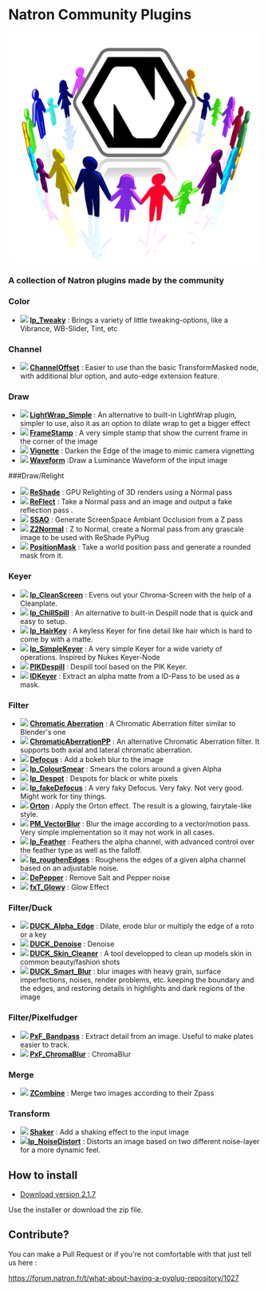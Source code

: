 # Natron Community Plugins
![Image](Resources/natron-community.png)
### A collection of Natron plugins made by the community

### Color
- **<img src="https://github.com/NatronVFX/natron-plugins/raw/master/Color/Tweaky/lp_Tweaky.png" height="32"> [lp_Tweaky](Color/lp_Tweaky/README.md)** : Brings a variety of little tweaking-options, like a Vibrance, WB-Slider, Tint, etc

### Channel
- **<img src="https://github.com/NatronVFX/natron-plugins/raw/master/Channel/ChannelOffset/ChannelOffset.png" height="32"> [ChannelOffset](Channel/ChannelOffset/README.md)** : Easier to use than the basic TransformMasked node, with additional blur option, and auto-edge extension feature.

### Draw
- **<img src="https://github.com/NatronVFX/natron-plugins/raw/master/Draw/LightWrap_Simple/LightWrap_Simple.png" height="32"> [LightWrap_Simple](Draw/LightWrap_Simple/README.md)** : An alternative to built-in LightWrap plugin, simpler to use, also it as an option to dilate wrap to get a bigger effect
- **<img src="https://github.com/NatronVFX/natron-plugins/raw/master/Draw/FrameStamp/FrameStamp.png" height="32"> [FrameStamp](Draw/FrameStamp/README.md)** : A very simple stamp that show the current frame in the corner of the image
- **<img src="https://github.com/NatronVFX/natron-plugins/raw/master/Draw/Vignette/Vignette.png" height="32"> [Vignette](Draw/Vignette/README.md)** : Darken the Edge of the image to mimic camera vignetting
- **<img src="https://github.com/NatronVFX/natron-plugins/raw/master/Draw/WaveForm/WaveForm.png" height="32"> [Waveform](Draw/WaveForm/README.md)** :Draw a Luminance Waveform of the input image

###Draw/Relight
- **<img src="https://github.com/NatronVFX/natron-plugins/raw/master/Draw/ReShade/ReShade.png" height="32"> [ReShade](Draw/ReShade/README.md)** : GPU Relighting of 3D renders using a Normal pass
- **<img src="https://github.com/NatronVFX/natron-plugins/raw/master/Draw/ReFlect/ReFlect.png" height="32"> [ReFlect](Draw/ReFlect/README.md)** : Take a Normal pass and an image and output a fake reflection pass .
- **<img src="https://github.com/NatronVFX/natron-plugins/raw/master/Draw/SSAO/SSAO.png" height="32"> [SSAO](Draw/SSAO/README.md)** : Generate ScreenSpace Ambiant Occlusion from a Z pass
- **<img src="https://github.com/NatronVFX/natron-plugins/raw/master/Draw/Z2Normal/Z2Normal.png" height="32"> [Z2Normal](Draw/Z2Normal/README.md)** : Z to Normal, create a Normal pass from any grascale image to be used with ReShade PyPlug
- **<img src="https://github.com/NatronVFX/natron-plugins/raw/master/Draw/PositionMask/PositionMask.png" height="32"> [PositionMask](Draw/PositionMask/README.md)** : Take a world position pass and generate a rounded mask from it.

### Keyer
- **<img src="https://github.com/NatronVFX/natron-plugins/raw/master/Keyer/lp_CleanScreen/lp_CleanScreen.png" height="32"> [lp_CleanScreen](Keyer/lp_CleanScreen/README.md)** : Evens out your Chroma-Screen with the help of a Cleanplate.
- **<img src="https://github.com/NatronVFX/natron-plugins/raw/master/Keyer/lp_ChillSpill/lp_ChillSpill.png" height="32"> [lp_ChillSpill](Keyer/lp_ChillSpill/README.md)** : An alternative to built-in Despill node that is quick and easy to setup.
- **<img src="https://github.com/NatronVFX/natron-plugins/raw/master/Keyer/lp_HairKey/lp_HairKey.png" height="32"> [lp_HairKey](Keyer/lp_HairKey/README.md)** : A keyless Keyer for fine detail like hair which is hard to come by with a matte.
- **<img src="https://github.com/NatronVFX/natron-plugins/raw/master/Keyer/lp_SimpleKeyer/lp_SimpleKeyer.png" height="32"> [lp_SimpleKeyer](Keyer/lp_SimpleKeyer/README.md)** : A very simple Keyer for a wide variety of operations. Inspired by Nukes Keyer-Node
- **<img src="https://github.com/NatronVFX/natron-plugins/raw/master/Keyer/PIKDespill/PIKDespill.png" height="32"> [PIKDespill](Keyer/PIKDespill/README.md)** : Despill tool based on the PIK Keyer.
- **<img src="https://github.com/NatronVFX/natron-plugins/raw/master/Keyer/IDKeyer/IDKeyer.png" height="32"> [IDKeyer](Keyer/IDKeyer/README.md)** : Extract an alpha matte from a ID-Pass to be used as a mask.

### Filter
- **<img src="https://github.com/NatronVFX/natron-plugins/raw/master/Filter/Chromatic_Aberration/Chromatic_Aberration.png" height="32"> [Chromatic Aberration](Filter/Chromatic_Aberration/README.md)** : A Chromatic Aberration filter similar to Blender's one
- **<img src="https://github.com/NatronVFX/natron-plugins/raw/master/Filter/ChromaticAberrationPP/ChromaticAberrationPP.png" height="32"> [ChromaticAberrationPP](Filter/ChromaticAberrationPP/README.md)** : An alternative Chromatic Aberration filter. It supports both axial and lateral chromatic aberration.
- **<img src="https://github.com/NatronVFX/natron-plugins/raw/master/Filter/Defocus/Defocus.png" height="32"> [Defocus](Filter/Defocus/README.md)** : Add a bokeh blur to the image
- **<img src="https://github.com/NatronVFX/natron-plugins/raw/master/Filter/lp_ColourSmear/lp_ColourSmear.png" height="32"> [lp_ColourSmear](Filter/lp_ColourSmear/README.md)** : Smears the colors around a given Alpha
- **<img src="https://github.com/NatronVFX/natron-plugins/raw/master/Filter/lp_Despot/lp_Despot.png" height="32"> [lp_Despot](Filter/lp_Despot/README.md)** : Despots for black or white pixels
- **<img src="https://github.com/NatronVFX/natron-plugins/raw/master/Filter/lp_fakeDefocus/lp_fakeDefocus.png" height="32"> [lp_fakeDefocus](Filter/lp_fakeDefocus/README.md)** : A very faky Defocus. Very faky. Not very good. Might work for tiny things.
- **<img src="https://github.com/NatronVFX/natron-plugins/raw/master/Filter/Orton/Orton.png" height="32">
[Orton](Filter/Orton/README.md)** : Apply the Orton effect.  The result is a glowing, fairytale-like style.
- **<img src="https://github.com/NatronVFX/natron-plugins/raw/master/Filter/PM_VectorBlur/PM_VectorBlur.png" height="32">
[PM_VectorBlur](Filter/PM_VectorBlur/README.md)** : Blur the image according to a vector/motion pass. Very simple implementation so it may not work in all cases.
- **<img src="https://github.com/NatronVFX/natron-plugins/raw/master/Filter/lp_Feather/lp_Feather.png" height="32">
[lp_Feather](Filter/lp_Feather/README.md)** : Feathers the alpha channel, with advanced control over the feather type as well as the falloff.
- **<img src="https://github.com/NatronVFX/natron-plugins/raw/master/Filter/lp_roughenEdges/lp_roughenEdges.png" height="32">
[lp_roughenEdges](Filter/lp_roughenEdges/README.md)** : Roughens the edges of a given alpha channel based on an adjustable noise.
- **<img src="https://github.com/NatronVFX/natron-plugins/raw/master/Filter/DePepper/DePepper.png" height="32">
[DePepper](Filter/DePepper/README.md)** : Remove Salt and Pepper noise
- **<img src="https://github.com/NatronVFX/natron-plugins/raw/master/Filter/fxT_Glowy/fxT_Glowy.png" height="32">
[fxT_Glowy](Filter/fxT_Glowy/README.md)** : Glow Effect

### Filter/Duck
- **<img src="https://github.com/NatronVFX/natron-plugins/raw/master/Filter/DUCK_Alpha_Edge/DUCK_Alpha_Edge.png" height="32">
[DUCK_Alpha_Edge](Filter/DUCK_Alpha_Edge/README.md)** : Dilate, erode blur or multiply the edge of a roto or a key
- **<img src="https://github.com/NatronVFX/natron-plugins/raw/master/Filter/DUCK_Denoise/DUCK_Denoise.png" height="32">
[DUCK_Denoise](Filter/DUCK_Denoise/README.md)** : Denoise
- **<img src="https://github.com/NatronVFX/natron-plugins/raw/master/Filter/DUCK_Skin_Cleaner/DUCK_Skin_Cleaner.png" height="32">
[DUCK_Skin_Cleaner](Filter/DUCK_Skin_Cleaner/README.md)** : A tool developped to clean up models skin in common beauty/fashion shots
- **<img src="https://github.com/NatronVFX/natron-plugins/raw/master/Filter/DUCK_Smart_Blur/DUCK_Smart_Blur.png" height="32">
[DUCK_Smart_Blur](Filter/DUCK_Smart_Blur/README.md)** : blur images with heavy grain, surface imperfections, noises, render problems, etc. keeping the boundary and the edges, and restoring details in highlights and dark regions of the image

### Filter/Pixelfudger
- **<img src="https://github.com/NatronVFX/natron-plugins/raw/master/Filter/PxF_Bandpass/PxF_Bandpass.png" height="32">
[PxF_Bandpass](Filter/PxF_Bandpass/README.md)** : Extract detail from an image. Useful to make plates easier to track.
- **<img src="https://github.com/NatronVFX/natron-plugins/raw/master/Filter/PxF_ChromaBlur/PxF_ChromaBlur.png" height="32">
[PxF_ChromaBlur](Filter/PxF_ChromaBlur/README.md)** : ChromaBlur

### Merge
- **<img src="https://github.com/NatronVFX/natron-plugins/raw/master/Merge/ZCombine/ZCombine.png" height="32"> [ZCombine](Merge/ZCombine/README.md)** : Merge two images according to their Zpass

### Transform
- **<img src="https://github.com/NatronVFX/natron-plugins/raw/master/Transform/Shaker/Shaker.png" height="32"> [Shaker](Transform/Shaker/README.md)** : Add a shaking effect to the input image
- **<img src="https://github.com/NatronVFX/natron-plugins/raw/master/Transform/lp_NoiseDistort/lp_NoiseDistort.png" height="32">[lp_NoiseDistort](Transform/lp_NoiseDistort/README.md)** : Distorts an image based on two different noise-layer for a more dynamic feel.

## How to install

 * [Download version 2.1.7](https://github.com/NatronVFX/natron-plugins/releases/tag/2.1.7)

Use the installer or download the zip file.

## Contribute?
You can make a Pull Request or if you're not comfortable with that just tell us here :

https://forum.natron.fr/t/what-about-having-a-pyplug-repository/1027
